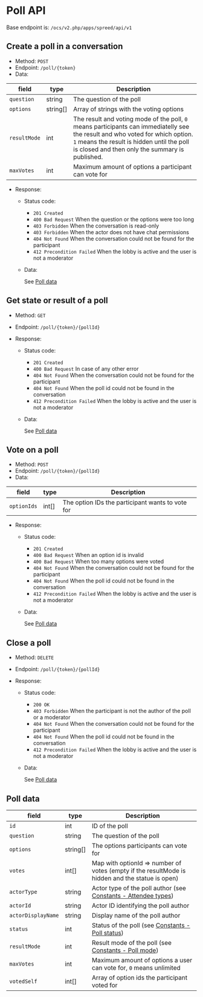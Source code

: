 # Poll API

Base endpoint is: `/ocs/v2.php/apps/spreed/api/v1`

## Create a poll in a conversation

* Method: `POST`
* Endpoint: `/poll/{token}`
* Data:

| field        | type         | Description                                                                                                                                                                                                                    |
|--------------|--------------|--------------------------------------------------------------------------------------------------------------------------------------------------------------------------------------------------------------------------------|
| `question`   | string       | The question of the poll                                                                                                                                                                                                       |
| `options`    | string[]     | Array of strings with the voting options                                                                                                                                                                                       |
| `resultMode` | int          | The result and voting mode of the poll, `0` means participants can immediatelly see the result and who voted for which option. `1` means the result is hidden until the poll is closed and then only the summary is published. |
| `maxVotes`   | int          | Maximum amount of options a participant can vote for                                                                                                                                                                           |

* Response:
    - Status code:
        + `201 Created`
        + `400 Bad Request` When the question or the options were too long
        + `403 Forbidden` When the conversation is read-only
        + `403 Forbidden` When the actor does not have chat permissions
        + `404 Not Found` When the conversation could not be found for the participant
        + `412 Precondition Failed` When the lobby is active and the user is not a moderator

    - Data:

        See [Poll data](#poll-data)

## Get state or result of a poll

* Method: `GET`
* Endpoint: `/poll/{token}/{pollId}`

* Response:
    - Status code:
        + `201 Created`
        + `400 Bad Request` In case of any other error
        + `404 Not Found` When the conversation could not be found for the participant
        + `404 Not Found` When the poll id could not be found in the conversation
        + `412 Precondition Failed` When the lobby is active and the user is not a moderator

    - Data:

      See [Poll data](#poll-data)

## Vote on a poll

* Method: `POST`
* Endpoint: `/poll/{token}/{pollId}`
* Data:

| field        | type  | Description                                      |
|--------------|-------|--------------------------------------------------|
| `optionIds`  | int[] | The option IDs the participant wants to vote for |


* Response:
    - Status code:
        + `201 Created`
        + `400 Bad Request` When an option id is invalid
        + `400 Bad Request` When too many options were voted
        + `404 Not Found` When the conversation could not be found for the participant
        + `404 Not Found` When the poll id could not be found in the conversation
        + `412 Precondition Failed` When the lobby is active and the user is not a moderator

    - Data:

      See [Poll data](#poll-data)

## Close a poll

* Method: `DELETE`
* Endpoint: `/poll/{token}/{pollId}`

* Response:
    - Status code:
        + `200 OK`
        + `403 Forbidden` When the participant is not the author of the poll or a moderator
        + `404 Not Found` When the conversation could not be found for the participant
        + `404 Not Found` When the poll id could not be found in the conversation
        + `412 Precondition Failed` When the lobby is active and the user is not a moderator

    - Data:

      See [Poll data](#poll-data)

## Poll data

| field              | type     | Description                                                                                     |
|--------------------|----------|-------------------------------------------------------------------------------------------------|
| `id`               | int      | ID of the poll                                                                                  |
| `question`         | string   | The question of the poll                                                                        |
| `options`          | string[] | The options participants can vote for                                                           |
| `votes`            | int[]    | Map with optionId => number of votes (empty if the resultMode is hidden and the statue is open) |
| `actorType`        | string   | Actor type of the poll author (see [Constants - Attendee types](constants.md#attendee-types))   |
| `actorId`          | string   | Actor ID identifying the poll author                                                            |
| `actorDisplayName` | string   | Display name of the poll author                                                                 |
| `status`           | int      | Status of the poll (see [Constants - Poll status](constants.md#poll-status))                    |
| `resultMode`       | int      | Result mode of the poll (see [Constants - Poll mode](constants.md#poll-mode))                   |
| `maxVotes`         | int      | Maximum amount of options a user can vote for, `0` means unlimited                              |
| `votedSelf`        | int[]    | Array of option ids the participant voted for                                                   |
